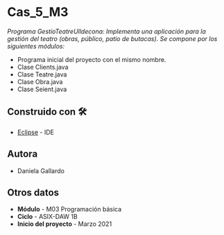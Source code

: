 # Cas_5_M3

_Programa GestioTeatreUlldecona: Implementa una aplicación para la gestión del teatro (obras, público, patio de butacas). Se compone por los siguientes módulos:_

 * Programa inicial del proyecto con el mismo nombre. 
 * Clase Clients.java 
 * Clase Teatre.java 
 * Clase Obra.java
 * Clase Seient.java

## Construido con 🛠️
* [Eclipse](https://www.eclipse.org/downloads/) - IDE

## Autora

* Daniela Gallardo

## Otros datos

* **Módulo** - M03 Programación básica
* **Ciclo** - ASIX-DAW 1B
* **Inicio del proyecto** - Marzo 2021

